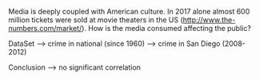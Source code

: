 Media is deeply coupled with American culture. In 2017 alone almost 600 million tickets were sold at movie theaters in the US (http://www.the-numbers.com/market/). How is the media consumed affecting the public?


DataSet --> crime in national (since 1960)
              --> crime in San Diego (2008-2012)
              
Conclusion --> no significant correlation
